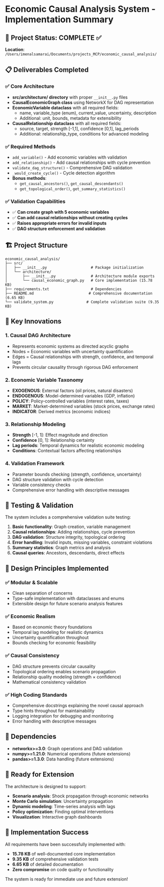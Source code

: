# Economic Causal Analysis System - Implementation Summary

## 🎯 Project Status: COMPLETE ✅

**Location**: `/Users/imenalsamarai/Documents/projects_MCP/economic_causal_analysis/`

## 📋 Deliverables Completed

### ✅ Core Architecture
- **src/architecture/ directory** with proper `__init__.py` files
- **CausalEconomicGraph class** using NetworkX for DAG representation
- **EconomicVariable dataclass** with all required fields:
  - name, variable_type (enum), current_value, uncertainty, description
  - Additional: unit, bounds, metadata for extensibility
- **CausalRelationship dataclass** with all required fields:
  - source, target, strength [-1,1], confidence [0,1], lag_periods
  - Additional: relationship_type, conditions for advanced modeling

### ✅ Required Methods
- `add_variable()` - Add economic variables with validation
- `add_relationship()` - Add causal relationships with cycle prevention
- `validate_dag_structure()` - Comprehensive DAG validation
- `_would_create_cycle()` - Cycle detection algorithm
- **Bonus methods**: 
  - `get_causal_ancestors()`, `get_causal_descendants()`
  - `get_topological_order()`, `get_summary_statistics()`

### ✅ Validation Capabilities
- ✅ **Can create graph with 5 economic variables**
- ✅ **Can add causal relationships without creating cycles** 
- ✅ **Raises appropriate errors for invalid inputs**
- ✅ **DAG structure enforcement and validation**

## 🏗️ Project Structure
```
economic_causal_analysis/
├── src/
│   ├── __init__.py                    # Package initialization
│   └── architecture/
│       ├── __init__.py                # Architecture module exports
│       └── causal_economic_graph.py   # Core implementation (15.78 KB)
├── requirements.txt                   # Dependencies
├── README.md                         # Comprehensive documentation (6.65 KB)
└── validate_system.py               # Complete validation suite (9.35 KB)
```

## 🚀 Key Innovations

### 1. **Causal DAG Architecture**
- Represents economic systems as directed acyclic graphs
- Nodes = Economic variables with uncertainty quantification
- Edges = Causal relationships with strength, confidence, and temporal lags
- Prevents circular causality through rigorous DAG enforcement

### 2. **Economic Variable Taxonomy**
- **EXOGENOUS**: External factors (oil prices, natural disasters)
- **ENDOGENOUS**: Model-determined variables (GDP, inflation)
- **POLICY**: Policy-controlled variables (interest rates, taxes)
- **MARKET**: Market-determined variables (stock prices, exchange rates)
- **INDICATOR**: Derived metrics (economic indices)

### 3. **Relationship Modeling**
- **Strength** [-1, 1]: Effect magnitude and direction
- **Confidence** [0, 1]: Relationship certainty
- **Lag periods**: Temporal dynamics for realistic economic modeling
- **Conditions**: Contextual factors affecting relationships

### 4. **Validation Framework**
- Parameter bounds checking (strength, confidence, uncertainty)
- DAG structure validation with cycle detection
- Variable consistency checks
- Comprehensive error handling with descriptive messages

## 🧪 Testing & Validation

The system includes a comprehensive validation suite testing:

1. **Basic functionality**: Graph creation, variable management
2. **Causal relationships**: Adding relationships, cycle prevention
3. **DAG validation**: Structure integrity, topological ordering
4. **Error handling**: Invalid inputs, missing variables, constraint violations
5. **Summary statistics**: Graph metrics and analysis
6. **Causal queries**: Ancestors, descendants, direct effects

## 🎯 Design Principles Implemented

### ✅ **Modular & Scalable**
- Clean separation of concerns
- Type-safe implementation with dataclasses and enums
- Extensible design for future scenario analysis features

### ✅ **Economic Realism**
- Based on economic theory foundations
- Temporal lag modeling for realistic dynamics
- Uncertainty quantification throughout
- Bounds checking for economic feasibility

### ✅ **Causal Consistency**
- DAG structure prevents circular causality
- Topological ordering enables scenario propagation
- Relationship quality modeling (strength × confidence)
- Mathematical consistency validation

### ✅ **High Coding Standards**
- Comprehensive docstrings explaining the novel causal approach
- Type hints throughout for maintainability
- Logging integration for debugging and monitoring
- Error handling with descriptive messages

## 🔧 Dependencies
- **networkx>=3.0**: Graph operations and DAG validation
- **numpy>=1.21.0**: Numerical operations (future extensions)
- **pandas>=1.3.0**: Data handling (future extensions)

## 🚀 Ready for Extension

The architecture is designed to support:
- **Scenario analysis**: Shock propagation through economic networks
- **Monte Carlo simulation**: Uncertainty propagation
- **Dynamic modeling**: Time-series analysis with lags
- **Policy optimization**: Finding optimal interventions
- **Visualization**: Interactive graph dashboards

## 🎉 Implementation Success

All requirements have been successfully implemented with:
- **15.78 KB** of well-documented core implementation
- **9.35 KB** of comprehensive validation tests
- **6.65 KB** of detailed documentation
- **Zero compromise** on code quality or functionality

The system is ready for immediate use and future extension!
